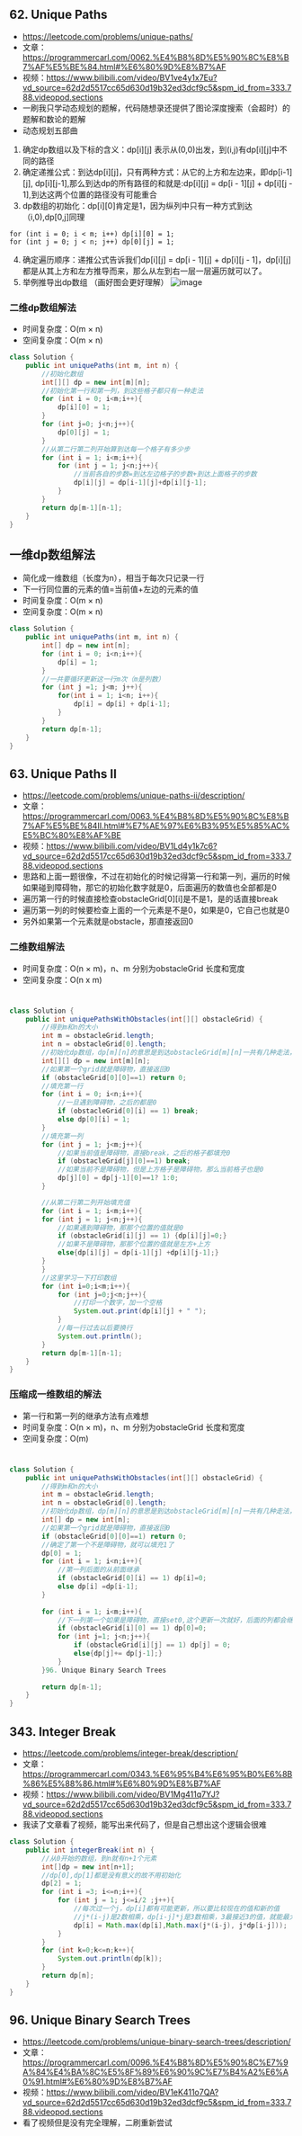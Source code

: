 ## 62. Unique Paths
* https://leetcode.com/problems/unique-paths/
* 文章：https://programmercarl.com/0062.%E4%B8%8D%E5%90%8C%E8%B7%AF%E5%BE%84.html#%E6%80%9D%E8%B7%AF
* 视频：https://www.bilibili.com/video/BV1ve4y1x7Eu?vd_source=62d2d5517cc65d630d19b32ed3dcf9c5&spm_id_from=333.788.videopod.sections
* 一刷我只学动态规划的题解，代码随想录还提供了图论深度搜索（会超时）的题解和数论的题解
* 动态规划五部曲
1. 确定dp数组以及下标的含义：dp[i][j] 表示从(0,0)出发，到(i,j)有dp[i][j]中不同的路径
2. 确定递推公式：到达dp[i][j]，只有两种方式：从它的上方和左边来，即dp[i-1][j], dp[i][j-1],那么到达dp的所有路径的和就是:dp[i][j] = dp[i - 1][j] + dp[i][j - 1],到达这两个位置的路径没有可能重合
3. dp数组的初始化：dp[i][0]肯定是1，因为纵列中只有一种方式到达（i,0),dp[0,j]同理
```
for (int i = 0; i < m; i++) dp[i][0] = 1;
for (int j = 0; j < n; j++) dp[0][j] = 1;
```
4. 确定遍历顺序：递推公式告诉我们dp[i][j] = dp[i - 1][j] + dp[i][j - 1]，dp[i][j]都是从其上方和左方推导而来，那么从左到右一层一层遍历就可以了。
5. 举例推导出dp数组 （画好图会更好理解）
![image](https://github.com/user-attachments/assets/d4fbfb33-4524-45d7-8a2d-edb03a174e83)
### 二维dp数组解法
* 时间复杂度：O(m × n)
* 空间复杂度：O(m × n)
```java
class Solution {
    public int uniquePaths(int m, int n) {
        //初始化数组
        int[][] dp = new int[m][n];
        //初始化第一行和第一列，到这些格子都只有一种走法
        for (int i = 0; i<m;i++){
            dp[i][0] = 1;
        }
        for (int j=0; j<n;j++){
            dp[0][j] = 1;
        }
        //从第二行第二列开始算到达每一个格子有多少步
        for (int i = 1; i<m;i++){
            for (int j = 1; j<n;j++){
                //当前各自的步数=到达左边格子的步数+到达上面格子的步数
                dp[i][j] = dp[i-1][j]+dp[i][j-1];
            }
        }
        return dp[m-1][n-1];
    }
}
```
## 一维dp数组解法
* 简化成一维数组（长度为n），相当于每次只记录一行
* 下一行同位置的元素的值=当前值+左边的元素的值
* 时间复杂度：O(m × n)
* 空间复杂度：O(m × n)

```java
class Solution {
    public int uniquePaths(int m, int n) {
        int[] dp = new int[n];
        for (int i = 0; i<n;i++){
            dp[i] = 1;
        }
        //一共要循环更新这一行m次（m是列数）
        for (int j =1; j<m; j++){
            for(int i = 1; i<n; i++){
                dp[i] = dp[i] + dp[i-1];
            }
        }
        return dp[n-1];
    }
}
```
## 63. Unique Paths II
* https://leetcode.com/problems/unique-paths-ii/description/
* 文章：https://programmercarl.com/0063.%E4%B8%8D%E5%90%8C%E8%B7%AF%E5%BE%84II.html#%E7%AE%97%E6%B3%95%E5%85%AC%E5%BC%80%E8%AF%BE
* 视频：https://www.bilibili.com/video/BV1Ld4y1k7c6?vd_source=62d2d5517cc65d630d19b32ed3dcf9c5&spm_id_from=333.788.videopod.sections
* 思路和上面一题很像，不过在初始化的时候记得第一行和第一列，遍历的时候如果碰到障碍物，那它的初始化数字就是0，后面遍历的数值也全部都是0
* 遍历第一行的时候直接检查obstacleGrid[0][i]是不是1，是的话直接break
* 遍历第一列的时候要检查上面的一个元素是不是0，如果是0，它自己也就是0
* 另外如果第一个元素就是obstacle，那直接返回0
### 二维数组解法
* 时间复杂度：O(n × m)，n、m 分别为obstacleGrid 长度和宽度
* 空间复杂度：O(n x m)
#
```java
class Solution {
    public int uniquePathsWithObstacles(int[][] obstacleGrid) {
        //得到m和n的大小
        int m = obstacleGrid.length;
        int n = obstacleGrid[0].length;
        //初始化dp数组，dp[m][n]的意思是到达obstacleGrid[m][n]一共有几种走法，如果是障碍物的话，dp[m][n]为0
        int[][] dp = new int[m][n];
        //如果第一个grid就是障碍物，直接返回0
        if (obstacleGrid[0][0]==1) return 0;
        //填充第一行
        for (int i = 0; i<n;i++){
            //一旦遇到障碍物，之后的都是0
            if (obstacleGrid[0][i] == 1) break;
            else dp[0][i] = 1;
        }
        //填充第一列
        for (int j = 1; j<m;j++){
            //如果当前值是障碍物，直接break，之后的格子都填充0
            if (obstacleGrid[j][0]==1) break;
            //如果当前不是障碍物，但是上方格子是障碍物，那么当前格子也是0
            dp[j][0] = dp[j-1][0]==1? 1:0;
        }

        //从第二行第二列开始填充值
        for (int i = 1; i<m;i++){
        for (int j = 1; j<n;j++){
            //如果遇到障碍物，那那个位置的值就是0
            if (obstacleGrid[i][j] == 1) {dp[i][j]=0;}
            //如果不是障碍物，那那个位置的值就是左方+上方
            else{dp[i][j] = dp[i-1][j] +dp[i][j-1];}
        }
        }
        //这里学习一下打印数组
        for (int i=0;i<m;i++){
            for (int j=0;j<n;j++){
                //打印一个数字，加一个空格
                System.out.print(dp[i][j] + " ");
            }
            //每一行过去以后要换行
            System.out.println();
        }
        return dp[m-1][n-1];
    }
}
```
### 压缩成一维数组的解法
* 第一行和第一列的继承方法有点难想
* 时间复杂度：O(n × m)，n、m 分别为obstacleGrid 长度和宽度
* 空间复杂度：O(m)
#
```java
class Solution {
    public int uniquePathsWithObstacles(int[][] obstacleGrid) {
        //得到m和n的大小
        int m = obstacleGrid.length;
        int n = obstacleGrid[0].length;
        //初始化dp数组，dp[m][n]的意思是到达obstacleGrid[m][n]一共有几种走法，如果是障碍物的话，dp[m][n]为0
        int[] dp = new int[n];
        //如果第一个grid就是障碍物，直接返回0
        if (obstacleGrid[0][0]==1) return 0;
        //确定了第一个不是障碍物，就可以填充1了
        dp[0] = 1;
        for (int i = 1; i<n;i++){
            //第一列后面的从前面继承
            if (obstacleGrid[0][i] == 1) dp[i]=0;
            else dp[i] =dp[i-1];
        }
        
        for (int i = 1; i<m;i++){
            //下一列第一个如果是障碍物，直接set0,这个更新一次就好，后面的列都会继承这个0
            if (obstacleGrid[i][0] == 1) dp[0]=0;
            for (int j=1; j<n;j++){
                if (obstacleGrid[i][j] == 1) dp[j] = 0;
                else{dp[j]+= dp[j-1];}
            }
        }96. Unique Binary Search Trees
        
        return dp[n-1];
    }
}
```
## 343. Integer Break
* https://leetcode.com/problems/integer-break/description/
* 文章：https://programmercarl.com/0343.%E6%95%B4%E6%95%B0%E6%8B%86%E5%88%86.html#%E6%80%9D%E8%B7%AF
* 视频：https://www.bilibili.com/video/BV1Mg411q7YJ?vd_source=62d2d5517cc65d630d19b32ed3dcf9c5&spm_id_from=333.788.videopod.sections
* 我读了文章看了视频，能写出来代码了，但是自己想出这个逻辑会很难
```java
class Solution {
    public int integerBreak(int n) {
        //从0开始的数组，到n就有n+1个元素
        int[]dp = new int[n+1];
        //dp[0],dp[1]都是没有意义的故不用初始化
        dp[2] = 1;
        for (int i =3; i<=n;i++){
            for (int j = 1; j<=i/2 ;j++){
                //每次过一个j，dp[i]都有可能更新，所以要比较现在的值和新的值
                //j*(i-j)是2数相乘，dp[i-j]*j是3数相乘，3最接近3的值，就能最大化results
                dp[i] = Math.max(dp[i],Math.max(j*(i-j), j*dp[i-j]));
            }
        }
        for (int k=0;k<=n;k++){
            System.out.println(dp[k]);
        }
        return dp[n];
    }
}
```
## 96. Unique Binary Search Trees
* https://leetcode.com/problems/unique-binary-search-trees/description/
* 文章：https://programmercarl.com/0096.%E4%B8%8D%E5%90%8C%E7%9A%84%E4%BA%8C%E5%8F%89%E6%90%9C%E7%B4%A2%E6%A0%91.html#%E6%80%9D%E8%B7%AF
* 视频：https://www.bilibili.com/video/BV1eK411o7QA?vd_source=62d2d5517cc65d630d19b32ed3dcf9c5&spm_id_from=333.788.videopod.sections
* 看了视频但是没有完全理解，二刷重新尝试
